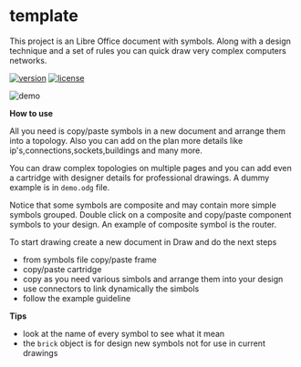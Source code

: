 template
====
This project is an Libre Office document with symbols. Along with a design technique and a set of rules you can quick draw very complex computers networks.

[![version](https://img.shields.io/badge/version-3r1.4-blue.svg)](https://github.com/geosoft1/template/archive/master.zip)
[![license](https://img.shields.io/badge/license-GPL-blue.svg)](https://github.com/geosoft1/template/blob/master/LICENSE)

![demo](https://cloud.githubusercontent.com/assets/6298396/6881751/a9f553fe-d575-11e4-9ba5-821f37f6567f.png)

**How to use**

All you need is copy/paste symbols in a new document and arrange them into a topology. Also you can add on the plan more details like ip's,connections,sockets,buildings and many more. 

You can draw complex topologies on multiple pages and you can add even a cartridge with designer details for professional drawings. A dummy example is in `` demo.odg `` file.

Notice that some symbols are composite and may contain more simple symbols grouped. Double click on a composite and copy/paste component symbols to your design. An example of composite symbol is the router.

To start drawing create a new document in Draw and do the next steps
* from symbols file copy/paste frame
* copy/paste cartridge
* copy as you need various simbols and arrange them into your design
* use connectors to link dynamically the simbols
* follow the example guideline

**Tips**
* look at the name of every symbol to see what it mean
* the `` brick `` object is for design new symbols not for use in current drawings

